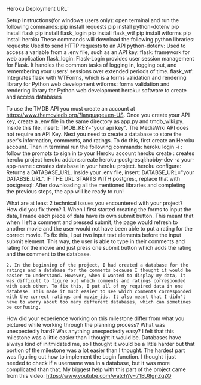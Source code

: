Heroku Deployment URL: 

Setup Instructions(for windows users only): 
open terminal and run the following commands: 
    pip install requests 
    pip install python-dotenv 
    pip install flask 
    pip install flask_login
    pip install flask_wtf
    pip install wtforms
    pip install heroku
These commands will download the following python libraries: 
    requests: Used to send HTTP requests to an API 
    python-dotenv: Used to access a variable from a .env file, such as an API key. flask: framework for web application 
    flask_login: Flask-Login provides user session management for Flask. It handles the common tasks of logging in, logging out, and remembering your users’ sessions over extended periods of time.
    flask_wtf: Integrates flask with WTForms, which is a forms validation and rendering library for Python web development
    wtforms: forms validation and rendering library for Python web development
    heroku: software to create and access databases

To use the TMDB API you must create an account at https://www.themoviedb.org/?language=en-US. Once you create your API key, create a .env file in the same directory as app.py and tmdb_wiki.py. Inside this file, insert: TMDB_KEY="your api key". The MediaWiki API does not require an API Key. Next you need to create a database to store the user's information, comments, and ratings. To do this, first create an Heroku account. Then in terminal run the following commands:
    heroku login -i : follow the prompts to sign in to your Heroku account
    heroku create : creates heroku project 
    heroku addons:create heroku-postgresql:hobby-dev -a your-app-name : creates database in your heroku project. 
    heroku configure: Returns a DATABASE_URL. Inside your .env file, insert: DATABSE_URL="your DATABSE_URL". IF THE URL STARTS WITH postgres:, replace that with postgresql:
After downloading all the mentioned libraries and completing the previous steps, the app will be ready to run!

What are at least 2 technical issues you encountered with your project? How did you fix them? 
    1. When I first started creating the forms to input the data, I made each piece of data have its own submit button. This meant that when I left a comment and pressed submit, the page would refresh to another movie and the user would not have been able to put a rating for the correct movie. To fix this, I put two input text elements before the input submit element. This way, the user is able to type in their comments and rating for the movie and just press one submit button which adds the rating and the comment to the database.

    2. In the beginning of the project, I had created a database for the ratings and a database for the comments because I thought it would be easier to understand. However, when I wanted to display my data, it was difficult to figure out which comments and ratings corresponded with each other. To fix this, I put all of my required data in one database. This made it much easier to see which comments corresponded with the correct ratings and movie_ids. It also meant that I didn't have to worry about too many different databases, which can sometimes be confusing.
    
How did your experience working on this milestone differ from what you pictured while working through the planning process? What was unexpectedly hard? Was anything unexpectedly easy?
    I felt that this milestone was a little easier than I thought it would be. Databases have always kind of initmidated me, so I thought it would be a little harder but that portion of the milestone was a lot easier than I thought. The hardest part was figuring out how to implement the Login function. I thought i just needed to check if a username was in a database, but it was more complicated than that. My biggest help with this part of the project came from this video: https://www.youtube.com/watch?v=71EU8gnZqZQ